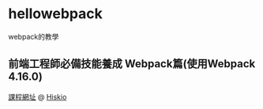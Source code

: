 # hellowebpack
webpack的教學

  
    
      
    
  ## 前端工程師必備技能養成 Webpack篇(使用Webpack 4.16.0)
  [課程網址](https://hiskio.com/courses/169) @ [Hiskio](https://hiskio.com/)
